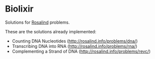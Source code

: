 Biolixir
========

Solutions for [Rosalind](http://rosalind.info/) problems.

These are the solutions already implemented:

* Counting DNA Nucleotides (http://rosalind.info/problems/dna/)
* Transcribing DNA into RNA (http://rosalind.info/problems/rna/)
* Complementing a Strand of DNA (http://rosalind.info/problems/revc/)

